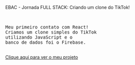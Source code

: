 EBAC - Jornada FULL STACK: Criando um clone do TikTok!

<pre>
  

Meu primeiro contato com React!
Criamos um clone simples do TikTok 
utilizando JavaScript e o 
banco de dados foi o Firebase. 
  
</pre>

<a href="https://ebac-clone-tiktok.web.app/" target="_blank"> Clique aqui para ver o meu projeto </a>
                


